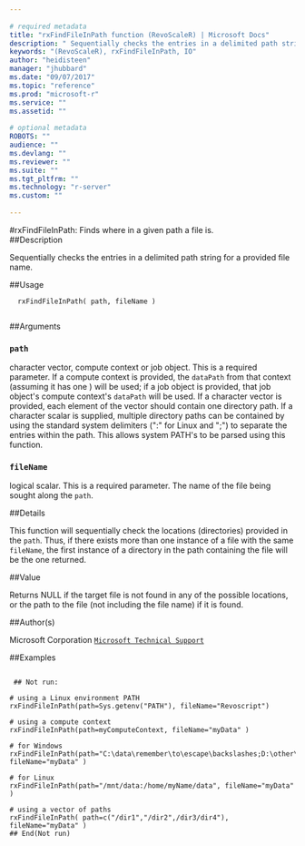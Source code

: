 ```yaml
--- 
 
# required metadata 
title: "rxFindFileInPath function (RevoScaleR) | Microsoft Docs" 
description: " Sequentially checks the entries in a delimited path string for a provided file name. " 
keywords: "(RevoScaleR), rxFindFileInPath, IO" 
author: "heidisteen" 
manager: "jhubbard" 
ms.date: "09/07/2017" 
ms.topic: "reference" 
ms.prod: "microsoft-r" 
ms.service: "" 
ms.assetid: "" 
 
# optional metadata 
ROBOTS: "" 
audience: "" 
ms.devlang: "" 
ms.reviewer: "" 
ms.suite: "" 
ms.tgt_pltfrm: "" 
ms.technology: "r-server" 
ms.custom: "" 
 
--- 
```

 
 
 #rxFindFileInPath:  Finds where in a given path a file is.  
 ##Description
 
Sequentially checks the entries in a delimited path string for a provided file name.
 
 
 
 ##Usage

```   
  rxFindFileInPath( path, fileName )
 
```
 
 
 ##Arguments

   
  
  
 ### `path`
 character vector, compute context or job object.  This is a required parameter.   If a compute context is provided, the `dataPath` from that context (assuming it has one ) will be used;  if a job object is provided, that job object's compute context's `dataPath` will be used. If a character vector is provided, each element of the vector should contain one directory path.   If a character scalar is supplied, multiple directory paths can be contained by using the standard system  delimiters (":" for Linux and ";") to separate the entries within the path.  This allows system PATH's to  be parsed using this function. 
  
  
  
 ### `fileName`
 logical scalar.  This is a required parameter.  The name of the file being sought along the `path`. 
  
  
 
 
 
 ##Details
 
This function will sequentially check the locations (directories) provided in the `path`.  Thus, if there exists more than one instance of a file
with the same `fileName`, the first instance of a directory in the path containing the file will be the one returned.
 
 
 
 ##Value
 
Returns NULL if the target file is not found in any of the possible locations, or the path to the file (not including the file name) if it is found.
 
 ##Author(s)
 
Microsoft Corporation [`Microsoft Technical Support`](https://go.microsoft.com/fwlink/?LinkID=698556&clcid=0x409)

 
 
 ##Examples

 ```
   
  ## Not run:
 
# using a Linux environment PATH
rxFindFileInPath(path=Sys.getenv("PATH"), fileName="Revoscript")

# using a compute context
rxFindFileInPath(path=myComputeContext, fileName="myData" )

# for Windows
rxFindFileInPath(path="C:\data\remember\to\escape\backslashes;D:\other\data", fileName="myData" )

# for Linux
rxFindFileInPath(path="/mnt/data:/home/myName/data", fileName="myData" )

# using a vector of paths
rxFindFileInPath( path=c("/dir1","/dir2",/dir3/dir4"), fileName="myData" )
 ## End(Not run) 
  
 
```
 
 
